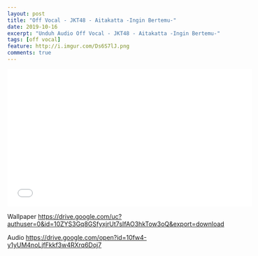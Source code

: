 ```yaml
---
layout: post
title: "Off Vocal - JKT48 - Aitakatta -Ingin Bertemu-"
date: 2019-10-16
excerpt: "Unduh Audio Off Vocal - JKT48 - Aitakatta -Ingin Bertemu-"
tags: [off vocal]
feature: http://i.imgur.com/Ds6S7lJ.png
comments: true
---
```

<iframe width="560" height="315" src="//www.youtube.com/embed/sCUYpaH1s9g" frameborder="0"> </iframe>

Wallpaper https://drive.google.com/uc?authuser=0&id=10ZYS3Gq8GSfyxjrUt7sIfAO3hkTow3oQ&export=download

Audio https://drive.google.com/open?id=10fw4-y1yUM4noLjfFkkf3w4RXrq6Doj7
